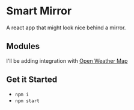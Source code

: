 # Smart Mirror

A react app that might look nice behind a mirror.

## Modules

I'll be adding integration with [Open Weather Map](https://openweathermap.org/price)

## Get it Started

- `npm i`
- `npm start`

